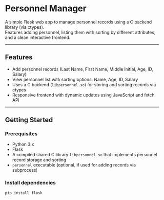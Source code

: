 # Personnel Manager

A simple Flask web app to manage personnel records using a C backend library (via ctypes).  
Features adding personnel, listing them with sorting by different attributes, and a clean interactive frontend.

---

## Features

- Add personnel records (Last Name, First Name, Middle Initial, Age, ID, Salary)
- View personnel list with sorting options: Name, Age, ID, Salary
- Uses a C backend (`libpersonnel.so`) for storing and sorting records via ctypes
- Responsive frontend with dynamic updates using JavaScript and fetch API

---

## Getting Started

### Prerequisites

- Python 3.x
- Flask
- A compiled shared C library `libpersonnel.so` that implements personnel record storage and sorting
- `personnel` executable (optional, if used for adding records via subprocess)

### Install dependencies

```bash
pip install flask
